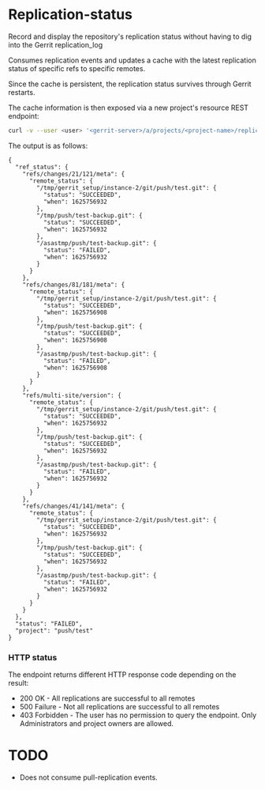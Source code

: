 # Replication-status

Record and display the repository's replication status without having to dig
into the Gerrit replication_log

Consumes replication events and updates a cache with the latest replication
status of specific refs to specific remotes.

Since the cache is persistent, the replication status survives through
Gerrit restarts.

The cache information is then exposed via a new project's resource REST
endpoint:

```bash
curl -v --user <user> '<gerrit-server>/a/projects/<project-name>/replication-status'
```

The output is as follows:

```
{
  "ref_status": {
    "refs/changes/21/121/meta": {
      "remote_status": {
        "/tmp/gerrit_setup/instance-2/git/push/test.git": {
          "status": "SUCCEEDED",
          "when": 1625756932
        },
        "/tmp/push/test-backup.git": {
          "status": "SUCCEEDED",
          "when": 1625756932
        },
        "/asastmp/push/test-backup.git": {
          "status": "FAILED",
          "when": 1625756932
        }
      }
    },
    "refs/changes/81/181/meta": {
      "remote_status": {
        "/tmp/gerrit_setup/instance-2/git/push/test.git": {
          "status": "SUCCEEDED",
          "when": 1625756908
        },
        "/tmp/push/test-backup.git": {
          "status": "SUCCEEDED",
          "when": 1625756908
        },
        "/asastmp/push/test-backup.git": {
          "status": "FAILED",
          "when": 1625756908
        }
      }
    },
    "refs/multi-site/version": {
      "remote_status": {
        "/tmp/gerrit_setup/instance-2/git/push/test.git": {
          "status": "SUCCEEDED",
          "when": 1625756932
        },
        "/tmp/push/test-backup.git": {
          "status": "SUCCEEDED",
          "when": 1625756932
        },
        "/asastmp/push/test-backup.git": {
          "status": "FAILED",
          "when": 1625756932
        }
      }
    },
    "refs/changes/41/141/meta": {
      "remote_status": {
        "/tmp/gerrit_setup/instance-2/git/push/test.git": {
          "status": "SUCCEEDED",
          "when": 1625756932
        },
        "/tmp/push/test-backup.git": {
          "status": "SUCCEEDED",
          "when": 1625756932
        },
        "/asastmp/push/test-backup.git": {
          "status": "FAILED",
          "when": 1625756932
        }
      }
    }
  },
  "status": "FAILED",
  "project": "push/test"
}
```

### HTTP status

The endpoint returns different HTTP response code depending on the result:

* 200 OK - All replications are successful to all remotes
* 500 Failure - Not all replications are successful to all remotes
* 403 Forbidden - The user has no permission to query the endpoint. Only
  Administrators and project owners are allowed.

# TODO

* Does not consume pull-replication events.
